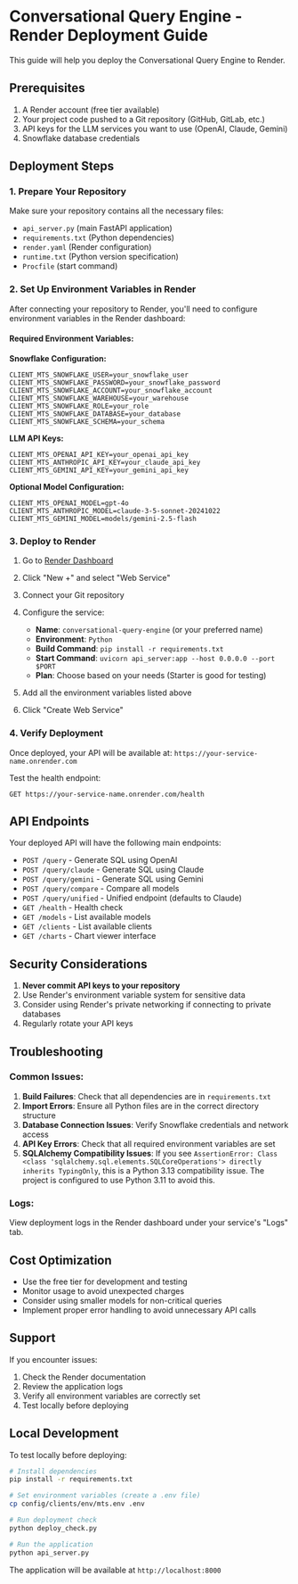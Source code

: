 # Conversational Query Engine - Render Deployment Guide

This guide will help you deploy the Conversational Query Engine to Render.

## Prerequisites              

1. A Render account (free tier available)
2. Your project code pushed to a Git repository (GitHub, GitLab, etc.)
3. API keys for the LLM services you want to use (OpenAI, Claude, Gemini)
4. Snowflake database credentials

## Deployment Steps

### 1. Prepare Your Repository

Make sure your repository contains all the necessary files:
- `api_server.py` (main FastAPI application)
- `requirements.txt` (Python dependencies)
- `render.yaml` (Render configuration)
- `runtime.txt` (Python version specification)
- `Procfile` (start command)

### 2. Set Up Environment Variables in Render

After connecting your repository to Render, you'll need to configure environment variables in the Render dashboard:

#### Required Environment Variables:

**Snowflake Configuration:**
```
CLIENT_MTS_SNOWFLAKE_USER=your_snowflake_user
CLIENT_MTS_SNOWFLAKE_PASSWORD=your_snowflake_password
CLIENT_MTS_SNOWFLAKE_ACCOUNT=your_snowflake_account
CLIENT_MTS_SNOWFLAKE_WAREHOUSE=your_warehouse
CLIENT_MTS_SNOWFLAKE_ROLE=your_role
CLIENT_MTS_SNOWFLAKE_DATABASE=your_database
CLIENT_MTS_SNOWFLAKE_SCHEMA=your_schema
```

**LLM API Keys:**
```
CLIENT_MTS_OPENAI_API_KEY=your_openai_api_key
CLIENT_MTS_ANTHROPIC_API_KEY=your_claude_api_key
CLIENT_MTS_GEMINI_API_KEY=your_gemini_api_key
```

**Optional Model Configuration:**
```
CLIENT_MTS_OPENAI_MODEL=gpt-4o
CLIENT_MTS_ANTHROPIC_MODEL=claude-3-5-sonnet-20241022
CLIENT_MTS_GEMINI_MODEL=models/gemini-2.5-flash
```

### 3. Deploy to Render

1. Go to [Render Dashboard](https://dashboard.render.com/)
2. Click "New +" and select "Web Service"
3. Connect your Git repository
4. Configure the service:
   - **Name**: `conversational-query-engine` (or your preferred name)
   - **Environment**: `Python`
   - **Build Command**: `pip install -r requirements.txt`
   - **Start Command**: `uvicorn api_server:app --host 0.0.0.0 --port $PORT`
   - **Plan**: Choose based on your needs (Starter is good for testing)

5. Add all the environment variables listed above
6. Click "Create Web Service"

### 4. Verify Deployment

Once deployed, your API will be available at:
`https://your-service-name.onrender.com`

Test the health endpoint:
```
GET https://your-service-name.onrender.com/health
```

## API Endpoints

Your deployed API will have the following main endpoints:

- `POST /query` - Generate SQL using OpenAI
- `POST /query/claude` - Generate SQL using Claude
- `POST /query/gemini` - Generate SQL using Gemini
- `POST /query/compare` - Compare all models
- `POST /query/unified` - Unified endpoint (defaults to Claude)
- `GET /health` - Health check
- `GET /models` - List available models
- `GET /clients` - List available clients
- `GET /charts` - Chart viewer interface

## Security Considerations

1. **Never commit API keys to your repository**
2. Use Render's environment variable system for sensitive data
3. Consider using Render's private networking if connecting to private databases
4. Regularly rotate your API keys

## Troubleshooting

### Common Issues:

1. **Build Failures**: Check that all dependencies are in `requirements.txt`
2. **Import Errors**: Ensure all Python files are in the correct directory structure
3. **Database Connection Issues**: Verify Snowflake credentials and network access
4. **API Key Errors**: Check that all required environment variables are set
5. **SQLAlchemy Compatibility Issues**: If you see `AssertionError: Class <class 'sqlalchemy.sql.elements.SQLCoreOperations'> directly inherits TypingOnly`, this is a Python 3.13 compatibility issue. The project is configured to use Python 3.11 to avoid this.

### Logs:

View deployment logs in the Render dashboard under your service's "Logs" tab.

## Cost Optimization

- Use the free tier for development and testing
- Monitor usage to avoid unexpected charges
- Consider using smaller models for non-critical queries
- Implement proper error handling to avoid unnecessary API calls

## Support

If you encounter issues:
1. Check the Render documentation
2. Review the application logs
3. Verify all environment variables are correctly set
4. Test locally before deploying

## Local Development

To test locally before deploying:

```bash
# Install dependencies
pip install -r requirements.txt

# Set environment variables (create a .env file)
cp config/clients/env/mts.env .env

# Run deployment check
python deploy_check.py

# Run the application
python api_server.py
```

The application will be available at `http://localhost:8000` 